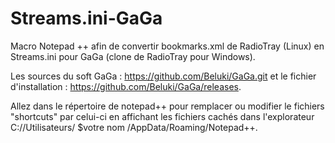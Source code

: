 # Streams.ini-GaGa
Macro Notepad ++ afin de convertir bookmarks.xml de RadioTray (Linux) en Streams.ini pour GaGa (clone de RadioTray pour Windows).

Les sources du soft GaGa : https://github.com/Beluki/GaGa.git et le fichier d'installation : https://github.com/Beluki/GaGa/releases.

Allez dans le répertoire de notepad++ pour remplacer ou modifier le fichiers "shortcuts" par celui-ci en affichant les fichiers cachés dans l'explorateur C://Utilisateurs/ $votre nom /AppData/Roaming/Notepad++.

